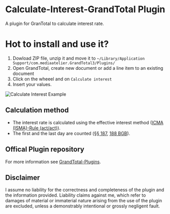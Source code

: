 # Calculate-Interest-GrandTotal Plugin
A plugin for GranTotal to calculate interest rate.

# Hot to install and use it?
1. Dowload ZIP file, unzip it and move it to <code>~/Library/Application Support/com.mediaatelier.GrandTotal3/Plugins/</code>
2. Open GrandTotal, create new document or add a line item to an existing document
3. Click on the wheeel and on <code>Calculate interest</code>
4. Insert your values.

![Calculate Interest Example](https://user-images.githubusercontent.com/15175599/151964055-1131d833-047b-443d-99f0-422e2fb42885.png)


## Calculation method
- The interest rate is calculated using the effective interest method ([ICMA (ISMA)-Rule (act/act)](https://en.wikipedia.org/wiki/Day_count_convention#Actual_methods)).
- The first and the last day are counted ([§§ 187](https://www.gesetze-im-internet.de/bgb/__187.html), [188 BGB](https://www.gesetze-im-internet.de/bgb/__188.html)).

## Offical Plugin repository
For more information see [GrandTotal-Plugins](https://github.com/mediaatelier/GrandTotal-Plugins).

## Disclaimer
I assume no liability for the correctness and completeness of the plugin and the information provided.
Liability claims against me, which refer to damages of material or immaterial nature arising from the use of the plugin are excluded, unless a demonstrably intentional or grossly negligent fault.
